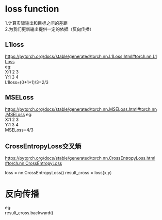 # loss function
1.计算实际输出和目标之间的差距         
2.为我们更新输出提供一定的依据（反向传播）

## L1loss
https://pytorch.org/docs/stable/generated/torch.nn.L1Loss.html#torch.nn.L1Loss             
eg:             
   X:1  2  3            
   Y:1  3  4              
   L1loss=(0+1+1)/3=2/3                 

## MSELoss
https://pytorch.org/docs/stable/generated/torch.nn.MSELoss.html#torch.nn.MSELoss
eg:       
   X:1  2  3            
   Y:1  3  4      
   MSELoss=4/3

## CrossEntropyLoss交叉熵
https://pytorch.org/docs/stable/generated/torch.nn.CrossEntropyLoss.html#torch.nn.CrossEntropyLoss                     
 
loss = nn.CrossEntropyLoss()
result_cross = loss(x,y)

# 反向传播
eg:            
   result_cross.backward()
